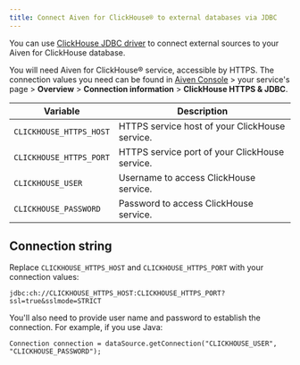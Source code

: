 ```yaml
---
title: Connect Aiven for ClickHouse® to external databases via JDBC
---
```


You can use [ClickHouse JDBC
driver](https://github.com/ClickHouse/clickhouse-jdbc/tree/master/clickhouse-jdbc)
to connect external sources to your Aiven for ClickHouse database.

You will need Aiven for ClickHouse® service, accessible by HTTPS. The
connection values you need can be found in [Aiven
Console](https://console.aiven.io/) \> your service's page \>
**Overview** \> **Connection information** \> **ClickHouse HTTPS &
JDBC**.

 | Variable                | Description                                    |
 | ----------------------- | ---------------------------------------------- |
 | `CLICKHOUSE_HTTPS_HOST` | HTTPS service host of your ClickHouse service. |
 | `CLICKHOUSE_HTTPS_PORT` | HTTPS service port of your ClickHouse service. |
 | `CLICKHOUSE_USER`       | Username to access ClickHouse service.         |
 | `CLICKHOUSE_PASSWORD`   | Password to access ClickHouse service.         |

## Connection string

Replace `CLICKHOUSE_HTTPS_HOST` and `CLICKHOUSE_HTTPS_PORT` with your
connection values:

```
jdbc:ch://CLICKHOUSE_HTTPS_HOST:CLICKHOUSE_HTTPS_PORT?ssl=true&sslmode=STRICT
```

You\'ll also need to provide user name and password to establish the
connection. For example, if you use Java:

```
Connection connection = dataSource.getConnection("CLICKHOUSE_USER", "CLICKHOUSE_PASSWORD");
```
